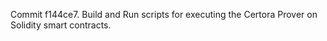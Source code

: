 Commit f144ce7.                    Build and Run scripts for executing the Certora Prover on Solidity smart contracts.